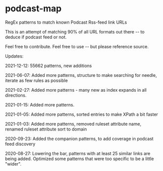 
# podcast-map
RegEx patterns to match known Podcast Rss-feed link URLs

This is an attempt of matching 90% of all URL formats out there -- to deduce if podcast feed or not.

Feel free to contribute. Feel free to use -- but please reference source.




Updates:

  2021-12-12: 55662 patterns, new additions

  2021-06-07: Added more patterns, structure to make searching for needle, iterate as few rules as possible

  2021-02-27: Added more patterns - many new as index expands in all directions.

  2021-01-15: Added more patterns.

  2021-01-05: Added more patterns, sorted entries to make XPath a bit faster

  2021-01-03: Added more patterns, removed ruleset attribute name, renamed ruleset attribute sort to domain

  2020-09-23: Added the companion patterns, to add coverage in podcast feed discovery

  2020-08-27: Lowering the bar, patterns with at least 25 similar links are being added. Optimized some patterns that were too specific to be a little "wider".
